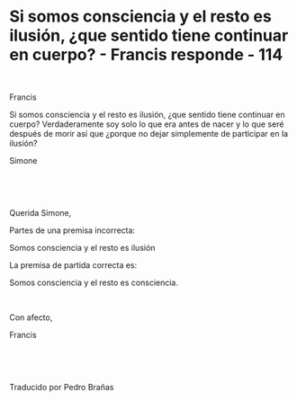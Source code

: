 #  Si somos consciencia y el resto es ilusión, ¿que sentido tiene continuar en cuerpo? - Francis responde - 114  



&nbsp;  












Francis





Si somos consciencia y el resto es ilusi&oacute;n, &iquest;que sentido tiene continuar en cuerpo? Verdaderamente soy solo lo que era antes de nacer y lo que ser&eacute; despu&eacute;s de morir as&iacute; que &iquest;porque no dejar simplemente de participar en la ilusi&oacute;n?





Simone





&nbsp;





&nbsp;





Querida Simone,





Partes de una premisa incorrecta:





Somos consciencia y el resto es ilusi&oacute;n





La premisa de partida correcta es:





Somos consciencia y el resto es consciencia.







&nbsp;










Con afecto,







Francis








&nbsp;






&nbsp;





Traducido por Pedro Bra&ntilde;as






  








